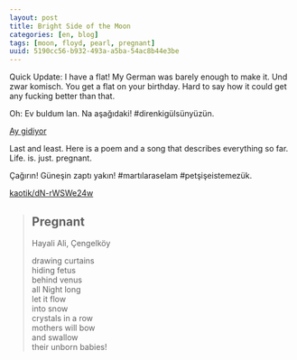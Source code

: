 ```yaml
---
layout: post
title: Bright Side of the Moon
categories: [en, blog]
tags: [moon, floyd, pearl, pregnant]
uuid: 5190cc56-b932-493a-a5ba-54ac8b44e3be
---
```


Quick Update: I have a flat! My German was barely enough to make it. Und
zwar komisch. You get a flat on your birthday. Hard to say how it could
get any fucking better than that.

Oh: Ev buldum lan. Na aşağıdaki! #direnkigülsünyüzün.

[Ay gidiyor](https://dev.exherbo.org/~alip/images/bright-side-of-the-moon.jpg "I'll see you on the dark side of the moon.")

Last and least. Here is a poem and a song that describes everything so far.
Life. is. just. pregnant.

Çağırın! Güneşin zaptı yakın! #martılaraselam #petşişeistemezük.

[kaotik/dN-rWSWe24w](https://groups.google.com/forum/?fromgroups=#!topic/kaotik/dN-rWSWe24w)

> ## Pregnant  
> Hayali Ali, Çengelköy  
>  
> drawing curtains  
> hiding fetus  
> behind venus  
> all Night long  
> let it flow  
> into snow  
> crystals in a row  
> mothers will bow  
> and swallow  
> their unborn babies!  
